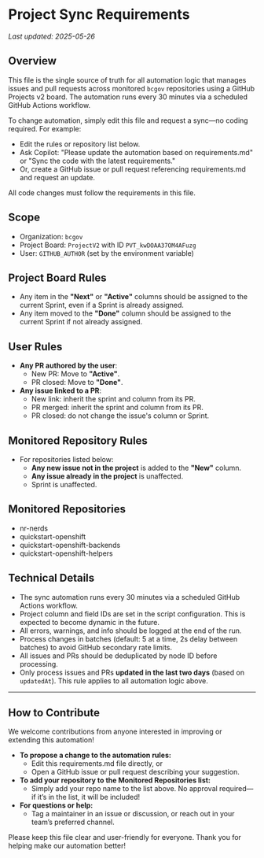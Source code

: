 # Project Sync Requirements

_Last updated: 2025-05-26_

## Overview
This file is the single source of truth for all automation logic that manages issues and pull requests across monitored `bcgov` repositories using a GitHub Projects v2 board. The automation runs every 30 minutes via a scheduled GitHub Actions workflow.

To change automation, simply edit this file and request a sync—no coding required. For example:
- Edit the rules or repository list below.
- Ask Copilot: "Please update the automation based on requirements.md" or "Sync the code with the latest requirements."
- Or, create a GitHub issue or pull request referencing requirements.md and request an update.

All code changes must follow the requirements in this file.

## Scope
- Organization: `bcgov`
- Project Board: `ProjectV2` with ID `PVT_kwDOAA37OM4AFuzg`
- User: `GITHUB_AUTHOR` (set by the environment variable)

## Project Board Rules
- Any item in the **"Next"** or **"Active"** columns should be assigned to the current Sprint, even if a Sprint is already assigned.
- Any item moved to the **"Done"** column should be assigned to the current Sprint if not already assigned.

## User Rules
- **Any PR authored by the user**:
  - New PR: Move to **"Active"**.
  - PR closed: Move to **"Done"**.
- **Any issue linked to a PR**:
  - New link: inherit the sprint and column from its PR.
  - PR merged: inherit the sprint and column from its PR.
  - PR closed: do not change the issue's column or Sprint.

## Monitored Repository Rules
- For repositories listed below:
  - **Any new issue not in the project** is added to the **"New"** column.
  - **Any issue already in the project** is unaffected.
  - Sprint is unaffected.

## Monitored Repositories
- nr-nerds
- quickstart-openshift
- quickstart-openshift-backends
- quickstart-openshift-helpers

## Technical Details
- The sync automation runs every 30 minutes via a scheduled GitHub Actions workflow.
- Project column and field IDs are set in the script configuration. This is expected to become dynamic in the future.
- All errors, warnings, and info should be logged at the end of the run.
- Process changes in batches (default: 5 at a time, 2s delay between batches) to avoid GitHub secondary rate limits.
- All issues and PRs should be deduplicated by node ID before processing.
- Only process issues and PRs **updated in the last two days** (based on `updatedAt`). This rule applies to all automation logic above.

---

## How to Contribute

We welcome contributions from anyone interested in improving or extending this automation!

- **To propose a change to the automation rules:**
  - Edit this requirements.md file directly, or
  - Open a GitHub issue or pull request describing your suggestion.
- **To add your repository to the Monitored Repositories list:**
  - Simply add your repo name to the list above. No approval required—if it’s in the list, it will be included!
- **For questions or help:**
  - Tag a maintainer in an issue or discussion, or reach out in your team’s preferred channel.

Please keep this file clear and user-friendly for everyone. Thank you for helping make our automation better!

